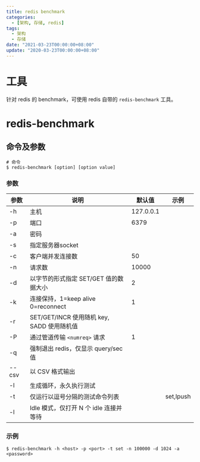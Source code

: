 ```yaml
---
title: redis benchmark
categories: 
  - [架构, 存储, redis]
tags:
  - 架构
  - 存储
date: "2021-03-23T00:00:00+08:00"
update: "2020-03-23T00:00:00+08:00"
---
```


# 工具

针对 redis 的 benchmark，可使用 redis 自带的  `redis-benchmark` 工具。

# redis-benchmark

## 命令及参数

```shell
# 命令
$ redis-benchmark [option] [option value]
```

### 参数

| 参数  | 说明                                       | 默认值    | 示例      |
| ----- | ------------------------------------------ | --------- | --------- |
| -h    | 主机                                       | 127.0.0.1 |           |
| -p    | 端口                                       | 6379      |           |
| -a    | 密码                                       |           |           |
| -s    | 指定服务器socket                           |           |           |
| -c    | 客户端并发连接数                           | 50        |           |
| -n    | 请求数                                     | 10000     |           |
| -d    | 以字节的形式指定 SET/GET 值的数据大小      | 2         |           |
| -k    | 连接保持，1=keep alive 0=reconnect         | 1         |           |
| -r    | SET/GET/INCR 使用随机 key, SADD 使用随机值 |           |           |
| -P    | 通过管道传输 `<numreq>` 请求               | 1         |           |
| -q    | 强制退出 redis，仅显示 query/sec 值        |           |           |
| --csv | 以 CSV 格式输出                            |           |           |
| -l    | 生成循环，永久执行测试                     |           |           |
| -t    | 仅运行以逗号分隔的测试命令列表             |           | set,lpush |
| -l    | Idle 模式，仅打开 N 个 idle 连接并等待     |           |           |

### 示例

```shell
$ redis-benchmark -h <host> -p <port> -t set -n 100000 -d 1024 -a <password>
```

